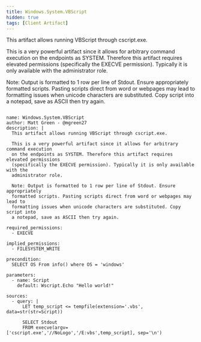 ```yaml
---
title: Windows.System.VBScript
hidden: true
tags: [Client Artifact]
---
```


This artifact allows running VBScript through cscript.exe.

This is a very powerful artifact since it allows for arbitrary command execution
on the endpoints as SYSTEM. Therefore this artifact requires elevated permissions
(specifically the EXECVE permission). Typically it is only available with the
administrator role.

Note: Output is formatted to 1 row per line of Stdout. Ensure appropriately
formatted scripts. Pasting scripts direct from word or webpages may lead to
formatting issues when unicode characters are substituted. Copy script into
a notepad, save as ASCII then try again.


<pre><code class="language-yaml">
name: Windows.System.VBScript
author: Matt Green - @mgreen27
description: |
  This artifact allows running VBScript through cscript.exe.

  This is a very powerful artifact since it allows for arbitrary command execution
  on the endpoints as SYSTEM. Therefore this artifact requires elevated permissions
  (specifically the EXECVE permission). Typically it is only available with the
  administrator role.

  Note: Output is formatted to 1 row per line of Stdout. Ensure appropriately
  formatted scripts. Pasting scripts direct from word or webpages may lead to
  formatting issues when unicode characters are substituted. Copy script into
  a notepad, save as ASCII then try again.

required_permissions:
  - EXECVE

implied_permissions:
  - FILESYSTEM_WRITE

precondition:
  SELECT OS From info() where OS = 'windows'

parameters:
  - name: Script
    default: Wscript.Echo "Hello world!"

sources:
  - query: |
      LET temp_script &lt;= tempfile(extension='.vbs', data=str(str=Script))

      SELECT Stdout
      FROM execve(argv=['cscript.exe','//NoLogo','/E:vbs',temp_script], sep='\n')

</code></pre>

